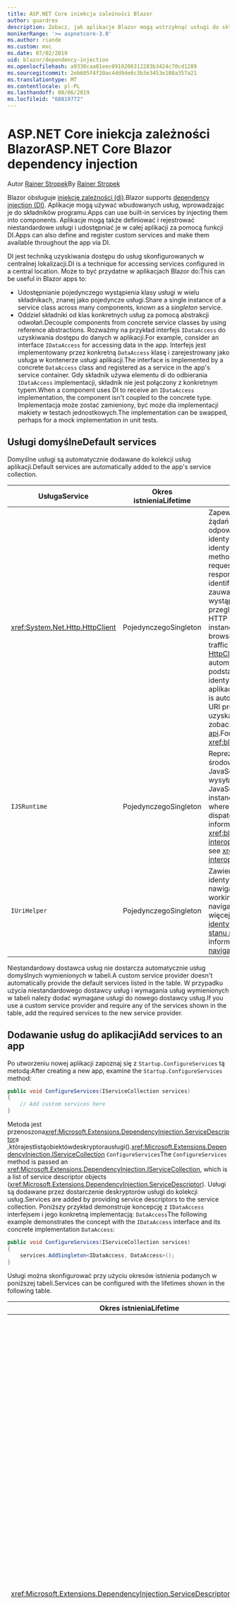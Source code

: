 ```yaml
---
title: ASP.NET Core iniekcja zależności Blazor
author: guardrex
description: Zobacz, jak aplikacje Blazor mogą wstrzyknąć usługi do składników programu.
monikerRange: '>= aspnetcore-3.0'
ms.author: riande
ms.custom: mvc
ms.date: 07/02/2019
uid: blazor/dependency-injection
ms.openlocfilehash: a9330caa81eec0910206312283b3424c70cd1289
ms.sourcegitcommit: 2eb605f4f20ac4dd9de6c3b3e3453e108a357a21
ms.translationtype: MT
ms.contentlocale: pl-PL
ms.lasthandoff: 08/06/2019
ms.locfileid: "68819772"
---
```

# <a name="aspnet-core-blazor-dependency-injection"></a><span data-ttu-id="f5ac0-103">ASP.NET Core iniekcja zależności Blazor</span><span class="sxs-lookup"><span data-stu-id="f5ac0-103">ASP.NET Core Blazor dependency injection</span></span>

<span data-ttu-id="f5ac0-104">Autor [Rainer Stropek](https://www.timecockpit.com)</span><span class="sxs-lookup"><span data-stu-id="f5ac0-104">By [Rainer Stropek](https://www.timecockpit.com)</span></span>

<span data-ttu-id="f5ac0-105">Blazor obsługuje [iniekcję zależności (di)](xref:fundamentals/dependency-injection).</span><span class="sxs-lookup"><span data-stu-id="f5ac0-105">Blazor supports [dependency injection (DI)](xref:fundamentals/dependency-injection).</span></span> <span data-ttu-id="f5ac0-106">Aplikacje mogą używać wbudowanych usług, wprowadzając je do składników programu.</span><span class="sxs-lookup"><span data-stu-id="f5ac0-106">Apps can use built-in services by injecting them into components.</span></span> <span data-ttu-id="f5ac0-107">Aplikacje mogą także definiować i rejestrować niestandardowe usługi i udostępniać je w całej aplikacji za pomocą funkcji DI.</span><span class="sxs-lookup"><span data-stu-id="f5ac0-107">Apps can also define and register custom services and make them available throughout the app via DI.</span></span>

<span data-ttu-id="f5ac0-108">DI jest techniką uzyskiwania dostępu do usług skonfigurowanych w centralnej lokalizacji.</span><span class="sxs-lookup"><span data-stu-id="f5ac0-108">DI is a technique for accessing services configured in a central location.</span></span> <span data-ttu-id="f5ac0-109">Może to być przydatne w aplikacjach Blazor do:</span><span class="sxs-lookup"><span data-stu-id="f5ac0-109">This can be useful in Blazor apps to:</span></span>

* <span data-ttu-id="f5ac0-110">Udostępnianie pojedynczego wystąpienia klasy usługi w wielu składnikach, znanej jako pojedyncze usługi.</span><span class="sxs-lookup"><span data-stu-id="f5ac0-110">Share a single instance of a service class across many components, known as a *singleton* service.</span></span>
* <span data-ttu-id="f5ac0-111">Oddziel składniki od klas konkretnych usług za pomocą abstrakcji odwołań.</span><span class="sxs-lookup"><span data-stu-id="f5ac0-111">Decouple components from concrete service classes by using reference abstractions.</span></span> <span data-ttu-id="f5ac0-112">Rozważmy na przykład interfejs `IDataAccess` do uzyskiwania dostępu do danych w aplikacji.</span><span class="sxs-lookup"><span data-stu-id="f5ac0-112">For example, consider an interface `IDataAccess` for accessing data in the app.</span></span> <span data-ttu-id="f5ac0-113">Interfejs jest implementowany przez konkretną `DataAccess` klasę i zarejestrowany jako usługa w kontenerze usługi aplikacji.</span><span class="sxs-lookup"><span data-stu-id="f5ac0-113">The interface is implemented by a concrete `DataAccess` class and registered as a service in the app's service container.</span></span> <span data-ttu-id="f5ac0-114">Gdy składnik używa elementu di do odbierania `IDataAccess` implementacji, składnik nie jest połączony z konkretnym typem.</span><span class="sxs-lookup"><span data-stu-id="f5ac0-114">When a component uses DI to receive an `IDataAccess` implementation, the component isn't coupled to the concrete type.</span></span> <span data-ttu-id="f5ac0-115">Implementacja może zostać zamieniony, być może dla implementacji makiety w testach jednostkowych.</span><span class="sxs-lookup"><span data-stu-id="f5ac0-115">The implementation can be swapped, perhaps for a mock implementation in unit tests.</span></span>

## <a name="default-services"></a><span data-ttu-id="f5ac0-116">Usługi domyślne</span><span class="sxs-lookup"><span data-stu-id="f5ac0-116">Default services</span></span>

<span data-ttu-id="f5ac0-117">Domyślne usługi są automatycznie dodawane do kolekcji usług aplikacji.</span><span class="sxs-lookup"><span data-stu-id="f5ac0-117">Default services are automatically added to the app's service collection.</span></span>

| <span data-ttu-id="f5ac0-118">Usługa</span><span class="sxs-lookup"><span data-stu-id="f5ac0-118">Service</span></span> | <span data-ttu-id="f5ac0-119">Okres istnienia</span><span class="sxs-lookup"><span data-stu-id="f5ac0-119">Lifetime</span></span> | <span data-ttu-id="f5ac0-120">Opis</span><span class="sxs-lookup"><span data-stu-id="f5ac0-120">Description</span></span> |
| ------- | -------- | ----------- |
| <xref:System.Net.Http.HttpClient> | <span data-ttu-id="f5ac0-121">Pojedynczego</span><span class="sxs-lookup"><span data-stu-id="f5ac0-121">Singleton</span></span> | <span data-ttu-id="f5ac0-122">Zapewnia metody wysyłania żądań HTTP i odbierania odpowiedzi HTTP z zasobu identyfikowanego przez identyfikator URI.</span><span class="sxs-lookup"><span data-stu-id="f5ac0-122">Provides methods for sending HTTP requests and receiving HTTP responses from a resource identified by a URI.</span></span> <span data-ttu-id="f5ac0-123">Należy zauważyć, że to `HttpClient` wystąpienie programu używa przeglądarki do obsługi ruchu HTTP w tle.</span><span class="sxs-lookup"><span data-stu-id="f5ac0-123">Note that this instance of `HttpClient` uses the browser for handling the HTTP traffic in the background.</span></span> <span data-ttu-id="f5ac0-124">[HttpClient. BaseAddress](xref:System.Net.Http.HttpClient.BaseAddress) jest automatycznie ustawiany na podstawowy prefiks identyfikatora URI aplikacji.</span><span class="sxs-lookup"><span data-stu-id="f5ac0-124">[HttpClient.BaseAddress](xref:System.Net.Http.HttpClient.BaseAddress) is automatically set to the base URI prefix of the app.</span></span> <span data-ttu-id="f5ac0-125">Aby uzyskać więcej informacji, zobacz <xref:blazor/call-web-api>.</span><span class="sxs-lookup"><span data-stu-id="f5ac0-125">For more information, see <xref:blazor/call-web-api>.</span></span> |
| `IJSRuntime` | <span data-ttu-id="f5ac0-126">Pojedynczego</span><span class="sxs-lookup"><span data-stu-id="f5ac0-126">Singleton</span></span> | <span data-ttu-id="f5ac0-127">Reprezentuje wystąpienie środowiska uruchomieniowego JavaScript, w którym są wysyłane wywołania języka JavaScript.</span><span class="sxs-lookup"><span data-stu-id="f5ac0-127">Represents an instance of a JavaScript runtime where JavaScript calls are dispatched.</span></span> <span data-ttu-id="f5ac0-128">Aby uzyskać więcej informacji, zobacz <xref:blazor/javascript-interop>.</span><span class="sxs-lookup"><span data-stu-id="f5ac0-128">For more information, see <xref:blazor/javascript-interop>.</span></span> |
| `IUriHelper` | <span data-ttu-id="f5ac0-129">Pojedynczego</span><span class="sxs-lookup"><span data-stu-id="f5ac0-129">Singleton</span></span> | <span data-ttu-id="f5ac0-130">Zawiera pomocników do pracy z identyfikatorami URI i stanem nawigacji.</span><span class="sxs-lookup"><span data-stu-id="f5ac0-130">Contains helpers for working with URIs and navigation state.</span></span> <span data-ttu-id="f5ac0-131">Aby uzyskać więcej informacji, zobacz [identyfikatory URI i pomocnika stanu nawigacji](xref:blazor/routing#uri-and-navigation-state-helpers).</span><span class="sxs-lookup"><span data-stu-id="f5ac0-131">For more information, see [URI and navigation state helpers](xref:blazor/routing#uri-and-navigation-state-helpers).</span></span> |

<span data-ttu-id="f5ac0-132">Niestandardowy dostawca usług nie dostarcza automatycznie usług domyślnych wymienionych w tabeli.</span><span class="sxs-lookup"><span data-stu-id="f5ac0-132">A custom service provider doesn't automatically provide the default services listed in the table.</span></span> <span data-ttu-id="f5ac0-133">W przypadku użycia niestandardowego dostawcy usług i wymagania usług wymienionych w tabeli należy dodać wymagane usługi do nowego dostawcy usług.</span><span class="sxs-lookup"><span data-stu-id="f5ac0-133">If you use a custom service provider and require any of the services shown in the table, add the required services to the new service provider.</span></span>

## <a name="add-services-to-an-app"></a><span data-ttu-id="f5ac0-134">Dodawanie usług do aplikacji</span><span class="sxs-lookup"><span data-stu-id="f5ac0-134">Add services to an app</span></span>

<span data-ttu-id="f5ac0-135">Po utworzeniu nowej aplikacji zapoznaj się z `Startup.ConfigureServices` tą metodą:</span><span class="sxs-lookup"><span data-stu-id="f5ac0-135">After creating a new app, examine the `Startup.ConfigureServices` method:</span></span>

```csharp
public void ConfigureServices(IServiceCollection services)
{
    // Add custom services here
}
```

<span data-ttu-id="f5ac0-136">Metoda jest przenoszona<xref:Microsoft.Extensions.DependencyInjection.ServiceDescriptor>a ,którajestlistąobiektówdeskryptorausługi().<xref:Microsoft.Extensions.DependencyInjection.IServiceCollection> `ConfigureServices`</span><span class="sxs-lookup"><span data-stu-id="f5ac0-136">The `ConfigureServices` method is passed an <xref:Microsoft.Extensions.DependencyInjection.IServiceCollection>, which is a list of service descriptor objects (<xref:Microsoft.Extensions.DependencyInjection.ServiceDescriptor>).</span></span> <span data-ttu-id="f5ac0-137">Usługi są dodawane przez dostarczenie deskryptorów usługi do kolekcji usług.</span><span class="sxs-lookup"><span data-stu-id="f5ac0-137">Services are added by providing service descriptors to the service collection.</span></span> <span data-ttu-id="f5ac0-138">Poniższy przykład demonstruje koncepcję z `IDataAccess` interfejsem i jego konkretną implementacją: `DataAccess`</span><span class="sxs-lookup"><span data-stu-id="f5ac0-138">The following example demonstrates the concept with the `IDataAccess` interface and its concrete implementation `DataAccess`:</span></span>

```csharp
public void ConfigureServices(IServiceCollection services)
{
    services.AddSingleton<IDataAccess, DataAccess>();
}
```

<span data-ttu-id="f5ac0-139">Usługi można skonfigurować przy użyciu okresów istnienia podanych w poniższej tabeli.</span><span class="sxs-lookup"><span data-stu-id="f5ac0-139">Services can be configured with the lifetimes shown in the following table.</span></span>

| <span data-ttu-id="f5ac0-140">Okres istnienia</span><span class="sxs-lookup"><span data-stu-id="f5ac0-140">Lifetime</span></span> | <span data-ttu-id="f5ac0-141">Opis</span><span class="sxs-lookup"><span data-stu-id="f5ac0-141">Description</span></span> |
| -------- | ----------- |
| <xref:Microsoft.Extensions.DependencyInjection.ServiceDescriptor.Scoped*> | <span data-ttu-id="f5ac0-142">Po stronie klienta Blazor nie ma obecnie koncepcji DI Scopes.</span><span class="sxs-lookup"><span data-stu-id="f5ac0-142">Blazor client-side doesn't currently have a concept of DI scopes.</span></span> <span data-ttu-id="f5ac0-143">`Scoped`-zarejestrowane usługi zachowują `Singleton` się jak usługi.</span><span class="sxs-lookup"><span data-stu-id="f5ac0-143">`Scoped`-registered services behave like `Singleton` services.</span></span> <span data-ttu-id="f5ac0-144">Jednak model hostingu po stronie serwera obsługuje `Scoped` okres istnienia.</span><span class="sxs-lookup"><span data-stu-id="f5ac0-144">However, the server-side hosting model supports the `Scoped` lifetime.</span></span> <span data-ttu-id="f5ac0-145">W składniku Razor Rejestracja usługi w zakresie jest objęta zakresem połączenia.</span><span class="sxs-lookup"><span data-stu-id="f5ac0-145">In a Razor component, a scoped service registration is scoped to the connection.</span></span> <span data-ttu-id="f5ac0-146">Z tego powodu użycie usług objętych zakresem jest preferowane dla usług, które powinny być objęte zakresem bieżącego użytkownika, nawet jeśli bieżącym celem jest uruchomienie po stronie klienta w przeglądarce.</span><span class="sxs-lookup"><span data-stu-id="f5ac0-146">For this reason, using scoped services is preferred for services that should be scoped to the current user, even if the current intent is to run client-side in the browser.</span></span> |
| <xref:Microsoft.Extensions.DependencyInjection.ServiceDescriptor.Singleton*> | <span data-ttu-id="f5ac0-147">DI tworzy *pojedyncze wystąpienie* usługi.</span><span class="sxs-lookup"><span data-stu-id="f5ac0-147">DI creates a *single instance* of the service.</span></span> <span data-ttu-id="f5ac0-148">Wszystkie składniki wymagające `Singleton` usługi odbierają wystąpienie tej samej usługi.</span><span class="sxs-lookup"><span data-stu-id="f5ac0-148">All components requiring a `Singleton` service receive an instance of the same service.</span></span> |
| <xref:Microsoft.Extensions.DependencyInjection.ServiceDescriptor.Transient*> | <span data-ttu-id="f5ac0-149">Za każdym razem, gdy składnik uzyskuje wystąpienie `Transient` usługi z kontenera usługi, otrzymuje *nowe wystąpienie* usługi.</span><span class="sxs-lookup"><span data-stu-id="f5ac0-149">Whenever a component obtains an instance of a `Transient` service from the service container, it receives a *new instance* of the service.</span></span> |

<span data-ttu-id="f5ac0-150">System DI jest oparty na systemie DI w ASP.NET Core.</span><span class="sxs-lookup"><span data-stu-id="f5ac0-150">The DI system is based on the DI system in ASP.NET Core.</span></span> <span data-ttu-id="f5ac0-151">Aby uzyskać więcej informacji, zobacz <xref:fundamentals/dependency-injection>.</span><span class="sxs-lookup"><span data-stu-id="f5ac0-151">For more information, see <xref:fundamentals/dependency-injection>.</span></span>

## <a name="request-a-service-in-a-component"></a><span data-ttu-id="f5ac0-152">Żądanie usługi w składniku</span><span class="sxs-lookup"><span data-stu-id="f5ac0-152">Request a service in a component</span></span>

<span data-ttu-id="f5ac0-153">Po dodaniu usług do kolekcji usług należy wstrzyknąć usługi do składników za pomocą [ \@](xref:mvc/views/razor#inject) dyrektywy wstrzyknięcia Razor.</span><span class="sxs-lookup"><span data-stu-id="f5ac0-153">After services are added to the service collection, inject the services into the components using the [\@inject](xref:mvc/views/razor#inject) Razor directive.</span></span> <span data-ttu-id="f5ac0-154">`@inject`ma dwa parametry:</span><span class="sxs-lookup"><span data-stu-id="f5ac0-154">`@inject` has two parameters:</span></span>

* <span data-ttu-id="f5ac0-155">Wpisz &ndash; typ usługi do dodania.</span><span class="sxs-lookup"><span data-stu-id="f5ac0-155">Type &ndash; The type of the service to inject.</span></span>
* <span data-ttu-id="f5ac0-156">Właściwość &ndash; nazwa właściwości otrzymującej wstrzykiwanej usługi App Service.</span><span class="sxs-lookup"><span data-stu-id="f5ac0-156">Property &ndash; The name of the property receiving the injected app service.</span></span> <span data-ttu-id="f5ac0-157">Właściwość nie wymaga ręcznego tworzenia.</span><span class="sxs-lookup"><span data-stu-id="f5ac0-157">The property doesn't require manual creation.</span></span> <span data-ttu-id="f5ac0-158">Kompilator tworzy właściwość.</span><span class="sxs-lookup"><span data-stu-id="f5ac0-158">The compiler creates the property.</span></span>

<span data-ttu-id="f5ac0-159">Aby uzyskać więcej informacji, zobacz <xref:mvc/views/dependency-injection>.</span><span class="sxs-lookup"><span data-stu-id="f5ac0-159">For more information, see <xref:mvc/views/dependency-injection>.</span></span>

<span data-ttu-id="f5ac0-160">Użyj wielu `@inject` instrukcji, aby wstrzyknąć różne usługi.</span><span class="sxs-lookup"><span data-stu-id="f5ac0-160">Use multiple `@inject` statements to inject different services.</span></span>

<span data-ttu-id="f5ac0-161">Poniższy przykład pokazuje, jak używać `@inject`.</span><span class="sxs-lookup"><span data-stu-id="f5ac0-161">The following example shows how to use `@inject`.</span></span> <span data-ttu-id="f5ac0-162">Implementowanie `Services.IDataAccess` usługi jest wstrzykiwane do właściwości `DataRepository`składnika.</span><span class="sxs-lookup"><span data-stu-id="f5ac0-162">The service implementing `Services.IDataAccess` is injected into the component's property `DataRepository`.</span></span> <span data-ttu-id="f5ac0-163">Zwróć uwagę, jak kod używa `IDataAccess` tylko abstrakcji:</span><span class="sxs-lookup"><span data-stu-id="f5ac0-163">Note how the code is only using the `IDataAccess` abstraction:</span></span>

[!code-cshtml[](dependency-injection/samples_snapshot/3.x/CustomerList.razor?highlight=2-3,23)]

<span data-ttu-id="f5ac0-164">Wewnętrznie wygenerowana Właściwość (`DataRepository`) jest uzupełniona `InjectAttribute` atrybutem.</span><span class="sxs-lookup"><span data-stu-id="f5ac0-164">Internally, the generated property (`DataRepository`) is decorated with the `InjectAttribute` attribute.</span></span> <span data-ttu-id="f5ac0-165">Zazwyczaj ten atrybut nie jest używany bezpośrednio.</span><span class="sxs-lookup"><span data-stu-id="f5ac0-165">Typically, this attribute isn't used directly.</span></span> <span data-ttu-id="f5ac0-166">Jeśli klasa podstawowa jest wymagana dla składników i właściwości wstrzykiwane są również wymagane dla klasy bazowej, należy ręcznie dodać `InjectAttribute`:</span><span class="sxs-lookup"><span data-stu-id="f5ac0-166">If a base class is required for components and injected properties are also required for the base class, manually add the `InjectAttribute`:</span></span>

```csharp
public class ComponentBase : IComponent
{
    // DI works even if using the InjectAttribute in a component's base class.
    [Inject]
    protected IDataAccess DataRepository { get; set; }
    ...
}
```

<span data-ttu-id="f5ac0-167">W składnikach pochodnych klasy `@inject` bazowej dyrektywa nie jest wymagana.</span><span class="sxs-lookup"><span data-stu-id="f5ac0-167">In components derived from the base class, the `@inject` directive isn't required.</span></span> <span data-ttu-id="f5ac0-168">`InjectAttribute` Klasa bazowa jest wystarczająca:</span><span class="sxs-lookup"><span data-stu-id="f5ac0-168">The `InjectAttribute` of the base class is sufficient:</span></span>

```cshtml
@page "/demo"
@inherits ComponentBase

<h1>Demo Component</h1>
```

## <a name="use-di-in-services"></a><span data-ttu-id="f5ac0-169">Korzystanie z usług DI w</span><span class="sxs-lookup"><span data-stu-id="f5ac0-169">Use DI in services</span></span>

<span data-ttu-id="f5ac0-170">Złożone usługi mogą wymagać dodatkowych usług.</span><span class="sxs-lookup"><span data-stu-id="f5ac0-170">Complex services might require additional services.</span></span> <span data-ttu-id="f5ac0-171">W poprzednim przykładzie `DataAccess` może być `HttpClient` wymagana usługa domyślna.</span><span class="sxs-lookup"><span data-stu-id="f5ac0-171">In the prior example, `DataAccess` might require the `HttpClient` default service.</span></span> <span data-ttu-id="f5ac0-172">`@inject`(lub `InjectAttribute`) nie jest dostępny do użytku w usługach.</span><span class="sxs-lookup"><span data-stu-id="f5ac0-172">`@inject` (or the `InjectAttribute`) isn't available for use in services.</span></span> <span data-ttu-id="f5ac0-173">Zamiast tego należy użyć *iniekcji konstruktora* .</span><span class="sxs-lookup"><span data-stu-id="f5ac0-173">*Constructor injection* must be used instead.</span></span> <span data-ttu-id="f5ac0-174">Wymagane usługi są dodawane przez dodanie parametrów do konstruktora usługi.</span><span class="sxs-lookup"><span data-stu-id="f5ac0-174">Required services are added by adding parameters to the service's constructor.</span></span> <span data-ttu-id="f5ac0-175">Gdy program DI tworzy usługę, rozpoznaje usługi, których wymaga w konstruktorze i udostępnia je odpowiednio.</span><span class="sxs-lookup"><span data-stu-id="f5ac0-175">When DI creates the service, it recognizes the services it requires in the constructor and provides them accordingly.</span></span>

```csharp
public class DataAccess : IDataAccess
{
    // The constructor receives an HttpClient via dependency
    // injection. HttpClient is a default service.
    public DataAccess(HttpClient client)
    {
        ...
    }
}
```

<span data-ttu-id="f5ac0-176">Wymagania wstępne dotyczące iniekcji konstruktora:</span><span class="sxs-lookup"><span data-stu-id="f5ac0-176">Prerequisites for constructor injection:</span></span>

* <span data-ttu-id="f5ac0-177">Jeden Konstruktor musi istnieć, którego argumenty mogą być zrealizowane przez DI.</span><span class="sxs-lookup"><span data-stu-id="f5ac0-177">One constructor must exist whose arguments can all be fulfilled by DI.</span></span> <span data-ttu-id="f5ac0-178">Dodatkowe parametry, które nie są objęte przez DI, są dozwolone, jeśli określają wartości domyślne.</span><span class="sxs-lookup"><span data-stu-id="f5ac0-178">Additional parameters not covered by DI are allowed if they specify default values.</span></span>
* <span data-ttu-id="f5ac0-179">Odpowiedni Konstruktor musi być *publiczny*.</span><span class="sxs-lookup"><span data-stu-id="f5ac0-179">The applicable constructor must be *public*.</span></span>
* <span data-ttu-id="f5ac0-180">Musi istnieć jeden odpowiedni Konstruktor.</span><span class="sxs-lookup"><span data-stu-id="f5ac0-180">One applicable constructor must exist.</span></span> <span data-ttu-id="f5ac0-181">W przypadku niejednoznaczności, polecenie DI zgłasza wyjątek.</span><span class="sxs-lookup"><span data-stu-id="f5ac0-181">In case of an ambiguity, DI throws an exception.</span></span>

## <a name="additional-resources"></a><span data-ttu-id="f5ac0-182">Dodatkowe zasoby</span><span class="sxs-lookup"><span data-stu-id="f5ac0-182">Additional resources</span></span>

* <xref:fundamentals/dependency-injection>
* <xref:mvc/views/dependency-injection>
